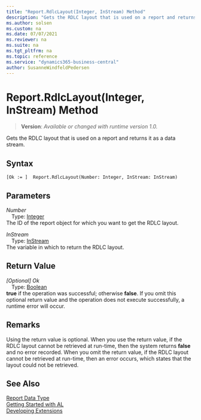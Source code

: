 ```yaml
---
title: "Report.RdlcLayout(Integer, InStream) Method"
description: "Gets the RDLC layout that is used on a report and returns it as a data stream."
ms.author: solsen
ms.custom: na
ms.date: 07/07/2021
ms.reviewer: na
ms.suite: na
ms.tgt_pltfrm: na
ms.topic: reference
ms.service: "dynamics365-business-central"
author: SusanneWindfeldPedersen
---
```

[//]: # (START>DO_NOT_EDIT)
[//]: # (IMPORTANT:Do not edit any of the content between here and the END>DO_NOT_EDIT.)
[//]: # (Any modifications should be made in the .xml files in the ModernDev repo.)
# Report.RdlcLayout(Integer, InStream) Method
> **Version**: _Available or changed with runtime version 1.0._

Gets the RDLC layout that is used on a report and returns it as a data stream.


## Syntax
```AL
[Ok := ]  Report.RdlcLayout(Number: Integer, InStream: InStream)
```
## Parameters
*Number*  
&emsp;Type: [Integer](../integer/integer-data-type.md)  
The ID of the report object for which you want to get the RDLC layout.
        
*InStream*  
&emsp;Type: [InStream](../instream/instream-data-type.md)  
The variable in which to return the RDLC layout.  


## Return Value
*[Optional] Ok*  
&emsp;Type: [Boolean](../boolean/boolean-data-type.md)  
**true** if the operation was successful; otherwise **false**.   If you omit this optional return value and the operation does not execute successfully, a runtime error will occur.  


[//]: # (IMPORTANT: END>DO_NOT_EDIT)

  
## Remarks  
 Using the return value is optional. When you use the return value, if the RDLC layout cannot be retrieved at run-time, then the system returns **false** and no error recorded. When you omit the return value, if the RDLC layout cannot be retrieved at run-time, then an error occurs, which states that the layout could not be retrieved. 

## See Also
[Report Data Type](report-data-type.md)  
[Getting Started with AL](../../devenv-get-started.md)  
[Developing Extensions](../../devenv-dev-overview.md)